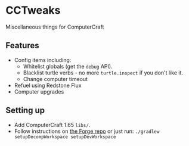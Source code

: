 # CCTweaks
Miscellaneous things for ComputerCraft

## Features
 - Config items including:
	 - Whitelist globals (get the `debug` API).
	 - Blacklist turtle verbs - no more `turtle.inspect` if you don't like it.
	 - Change computer timeout
- Refuel using Redstone Flux
- Computer upgrades

## Setting up
 - Add ComputerCraft 1.65 `libs/`.
 - Follow instructions on [the Forge repo](https://github.com/MinecraftForge/MinecraftForge) or just run:      `./gradlew setupDecompWorkspace setupDevWorkspace`
